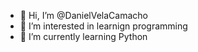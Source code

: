 - 👋 Hi, I’m @DanielVelaCamacho
- 👀 I’m interested in learnign programming 
- 🌱 I’m currently learning Python



<!---
DanielVelaCamacho/DanielVelaCamacho is a ✨ special ✨ repository because its `README.md` (this file) appears on your GitHub profile.
You can click the Preview link to take a look at your changes.
--->

